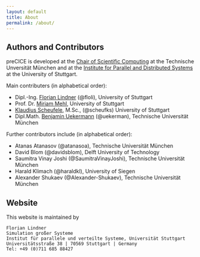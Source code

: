 ```yaml
---
layout: default
title: About
permalink: /about/
---
```


## Authors and Contributors
preCICE is developed at the [Chair of Scientific Computing](http://www5.in.tum.de/wiki/index.php/Home) at the Technische Unversität München and at the [Institute for Parallel and Distributed Systems](http://www.ipvs.uni-stuttgart.de/) at the University of Stuttgart.

Main contributers (in alphabetical order):

+ Dipl.-Ing. [Florian Lindner](https://www.ipvs.uni-stuttgart.de/abteilungen/sgs/abteilung/mitarbeiter/Florian.Lindner) (@floli), University of Stuttgart
+ Prof. Dr. [Miriam Mehl](https://www.ipvs.uni-stuttgart.de/abteilungen/sgs/abteilung/mitarbeiter/Miriam.Mehl), University of Stuttgart
+ [Klaudius Scheufele](https://www.ipvs.uni-stuttgart.de/abteilungen/sgs/abteilung/mitarbeiter/Klaudius.Scheufele), M.Sc., (@scheufks) University of Stuttgart
+ Dipl.Math. [Benjamin Uekermann](http://www5.in.tum.de/wiki/index.php/Dipl.-Math._Benjamin_Uekermann) (@uekerman), Technische Universität München

Further contributors include (in alphabetical order):

+ Atanas Atanasov (@atanasoa), Technische Universität München
+ David Blom (@davidsblom), Delft University of Technology
+ Saumitra Vinay Joshi (@SaumitraVinayJoshi), Technische Universität München
+ Harald Klimach (@haraldkl), University of Siegen
+ Alexander Shukaev (@Alexander-Shukaev), Technische Universität München

## Website

This website is maintained by

    Florian Lindner
    Simulation großer Systeme
    Institut für parallele und verteilte Systeme, Universität Stuttgart
    Universitätsstraße 38 | 70569 Stuttgart | Germany
    Tel: +49 (0)711 685 88427
    
